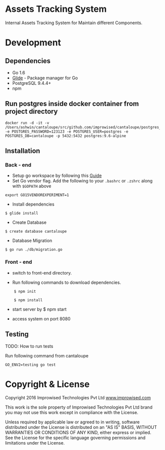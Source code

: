 # Assets Tracking System

Internal Assets Tracking System for Maintain different Components.

# Development

## Dependencies
* Go 1.6
* [Glide](https://github.com/Masterminds/glide) - Package manager for Go
* PostgreSQL 9.4.4+
* npm

## Run postgres inside docker container from project directory
```
docker run -d -it -v /Users/ashwin/cantaloupe/src/github.com/improwised/cantaloupe/postgres_data:/var/lib/postgresql/data -e POSTGRES_PASSWORD=123123 -e POSTGRES_USER=postgres -e POSTGRES_DB=cantaloupe -p 5432:5432 postgres:9.6-alpine
```

## Installation

### Back - end

* Setup go workspace by following this [Guide](https://golang.org/doc/code.html#Organization)
* Set Go vendor flag. Add the following to your `.bashrc` or `.zshrc` along with `$GOPATH` above
```
export GO15VENDOREXPERIMENT=1
```
* Install dependencies
```
$ glide install
```
* Create Database
```
$ create database cantaloupe
```
* Database Migration
```
$ go run ./db/migration.go
```

### Front - end

* switch to front-end directory.

* Run following commands to download dependencies.
```
    $ npm init

    $ npm install
```

* start server by $ npm start

* access system on port 8080

## Testing

TODO: How to run tests

Run following command from cantaloupe
```
GO_ENV2=testing go test
```
# Copyright & License

Copyright 2016 Improwised Technologies Pvt Ltd
www.improwised.com

This work is the sole property of Improwised Technologies Pvt Ltd brand
you may not use this work except in compliance with the License.

Unless required by applicable law or agreed to in writing, software
distributed under the License is distributed on an "AS IS" BASIS,
WITHOUT WARRANTIES OR CONDITIONS OF ANY KIND, either express or implied.
See the License for the specific language governing permissions and
limitations under the License.
